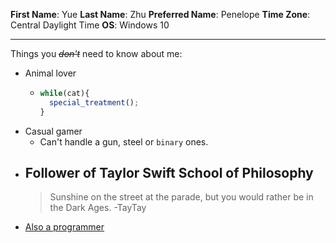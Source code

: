 **First Name**: Yue
**Last Name**: Zhu
**Preferred Name**: Penelope
**Time Zone**: Central Daylight Time
**OS**: Windows 10
***
Things you ~~*don't*~~ need to know about me:
- Animal lover
  - ```javascript
    while(cat){
      special_treatment();
    }
    ```
- Casual gamer
  - Can't handle a gun, steel or `binary` ones.
- Follower of Taylor Swift School of Philosophy
  - 
    >Sunshine on the street at the parade, but you would rather be in the Dark Ages.
    >-TayTay
- [Also a programmer](https://www.linkedin.com/in/yue-zhu-18a1b8133/)
